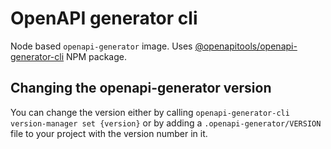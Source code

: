 # OpenAPI generator cli

Node based `openapi-generator` image. Uses [@openapitools/openapi-generator-cli](https://www.npmjs.com/package/@openapitools/openapi-generator-cli) NPM package.

## Changing the openapi-generator version

You can change the version either by calling `openapi-generator-cli version-manager set {version}` or by adding a `.openapi-generator/VERSION` file to your project with the version number in it.
